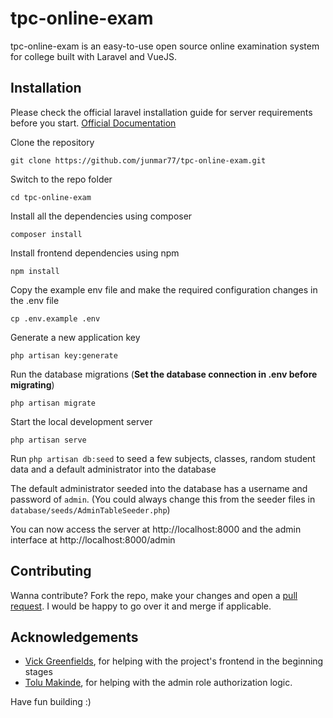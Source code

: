# tpc-online-exam

tpc-online-exam is an easy-to-use open source online examination system for college built with Laravel and VueJS.

## Installation

Please check the official laravel installation guide for server requirements before you start. [Official Documentation](https://laravel.com/docs/7.x/installation)


Clone the repository

    git clone https://github.com/junmar77/tpc-online-exam.git

Switch to the repo folder

    cd tpc-online-exam

Install all the dependencies using composer

    composer install

Install frontend dependencies using npm

    npm install

Copy the example env file and make the required configuration changes in the .env file

    cp .env.example .env

Generate a new application key

    php artisan key:generate

Run the database migrations (**Set the database connection in .env before migrating**)

    php artisan migrate

Start the local development server

    php artisan serve

Run `php artisan db:seed` to seed a few subjects, classes, random student data and a default administrator into the database

The default administrator seeded into the database has a username and password of `admin`. (You could always change this from the seeder files in `database/seeds/AdminTableSeeder.php`)

You can now access the server at http://localhost:8000 and the admin interface at http://localhost:8000/admin

## Contributing

Wanna contribute? Fork the repo, make your changes and open a [pull request](https://github.com/prismathic/TestMe/pulls). I would be happy to go over it and merge if applicable.

## Acknowledgements

 - [Vick Greenfields](https://github.com/akintoluvic), for helping with the project's frontend in the beginning stages
 - [Tolu Makinde](https://github.com/Tmakinde), for helping with the admin role authorization logic.


Have fun building :)

